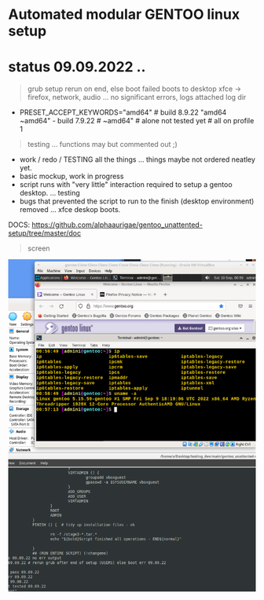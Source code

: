 # Automated modular GENTOO linux setup


# status 09.09.2022 .. 
> grub setup rerun on end, else boot failed
> boots to desktop xfce -> firefox, network, audio ...
> no significant errors, logs attached log dir
- PRESET_ACCEPT_KEYWORDS="amd64" # build 8.9.22 "amd64 ~amd64" - build 7.9.22 # ~amd64" # alone not tested yet # all on profile 1
> testing ... functions may but commented out ;)
- work / redo / TESTING all the things ... things maybe not ordered neatley yet.
- basic mockup, work in progress
- script runs with "very little" interaction required to setup a gentoo desktop. ... testing
- bugs that prevented the script to run to the finish (desktop environment) removed ... xfce deskop boots.


DOCS: https://github.com/alphaaurigae/gentoo_unattented-setup/tree/master/doc

> <p>screen</p>
![<p>booted...</p> ](img/screenshots/virtual_machine/virtualbox/Screenshot_2022-09-10_02-59-58.png)
